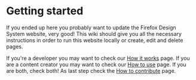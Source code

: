 # Getting started

If you ended up here you probably want to update the Firefox Design System website, very good! This wiki should give you all the necessary instructions in order to run this website locally or create, edit and delete pages.

If you're a developer you may want to check our [How it works](#) page. If you are a content creator you may want to check our [How to use](#) page. If you are both, check both! As last step check the [How to contribute](#) page.
